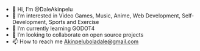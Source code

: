- 👋 Hi, I’m @DaleAkinpelu
- 👀 I’m interested in Video Games, Music, Anime, Web Development, Self-Development, Sports and Exercise
- 🌱 I’m currently learning GODOT4
- 💞️ I’m looking to collaborate on open source projects
- 📫 How to reach me Akinpeluboladale@gmail.com

<!---
DaleAkinpelu/DaleAkinpelu is a ✨ special ✨ repository because its `README.md` (this file) appears on your GitHub profile.
You can click the Preview link to take a look at your changes.
--->
